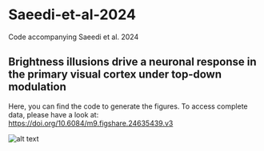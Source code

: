 # Saeedi-et-al-2024
Code accompanying Saeedi et al. 2024
## Brightness illusions drive a neuronal response in the primary visual cortex under top-down modulation 
Here, you can find the code to generate the figures. To access complete data, please have a look at: https://doi.org/10.6084/m9.figshare.24635439.v3

![alt text](https://github.com/alirezasaeedi1988/Saeedi-et-al-2023/blob/main/fig1.png?raw=true)

